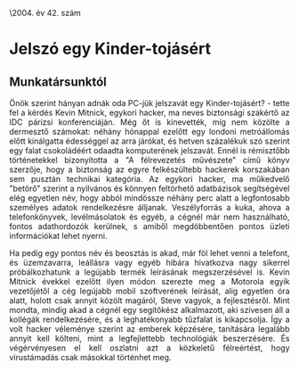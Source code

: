 \2004. év 42. szám

<style> 
    p { text-align: justify; } 
</style>

# Jelszó egy Kinder-tojásért

## Munkatársunktól

Önök szerint hányan adnák oda PC-jük jelszavát egy Kinder-tojásért? - tette fel a kérdés Kevin Mitnick, egykori hacker, ma neves biztonsági szakértő az IDC párizsi konferenciáján. Még őt is kinevették, míg nem közölte a dermesztő számokat: néhány hónappal ezelőtt egy londoni metróállomás előtt kínálgatta édességgel az arra járókat, és hetven százalékuk szó szerint egy falat csokoládéért odaadta komputerének jelszavát. Ennél is rémisztőbb történetekkel bizonyította a "A félrevezetés művészete" című könyv szerzője, hogy a biztonság az egyre felkészültebb hackerek korszakában sem pusztán technikai kategória. Az egykori hacker, ma műkedvelő "betörő" szerint a nyilvános és könnyen feltörhető adatbázisok segítségével elég egyetlen név, hogy abból mindössze néhány perc alatt a legfontosabb személyes adatok rendelkezésre álljanak. Veszélyforrás a kuka, ahova a telefonkönyvek, levélmásolatok és egyéb, a cégnél már nem használható, fontos adathordozók kerülnek, s amiből megdöbbentően pontos üzleti információkat lehet nyerni.

Ha pedig egy pontos név és beosztás is akad, már föl lehet venni a telefont, és üzemzavarra, leállásra vagy egyéb hibára hivatkozva nagy sikerrel próbálkozhatunk a legújabb termék leírásának megszerzésével is. Kevin Mitnick évekkel ezelőtt ilyen módon szerezte meg a Motorola egyik vezetőjétől a cég legújabb mobil szoftverének leírását, alig egyetlen óra alatt, holott csak annyit közölt magáról, Steve vagyok, a fejlesztésről. Mint mondta, mindig akad a cégnél egy segítőkész alkalmazott, aki szívesen áll a kollégák rendelkezésére, és a leghatékonyabb tűzfalat is kikapcsolja. Így a volt hacker véleménye szerint az emberek képzésére, tanítására legalább annyit kell költeni, mint a legfejlettebb technológiák beszerzésére. És végérvényesen el kell oszlatni azt a közkeletű félreértést, hogy vírustámadás csak másokkal történhet meg.